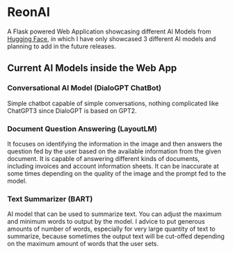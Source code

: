 # ReonAI
A Flask powered Web Application showcasing different AI Models from [Hugging Face](https://huggingface.co), in which I have only showcased 3 different AI models and planning to add in the future releases.

## Current AI Models inside the Web App
### Conversational AI Model (DialoGPT ChatBot)
Simple chatbot capable of simple conversations, nothing complicated like ChatGPT3 since DialoGPT is based on GPT2.
### Document Question Answering (LayoutLM)
It focuses on identifying the information in the image and then answers the question fed by the user based on the available information from the given document. It is capable of answering different kinds of documents, including invoices and account information sheets. It can be inaccurate at some times depending on the quality of the image and the prompt fed to the model.
### Text Summarizer (BART)
AI model that can be used to summarize text. You can adjust the maximum and minimum words to output by the model. I advice to put generous amounts of number of words, especially for very large quantity of text to summarize, because sometimes the output text will be cut-offed depending on the maximum amount of words that the user sets. 


